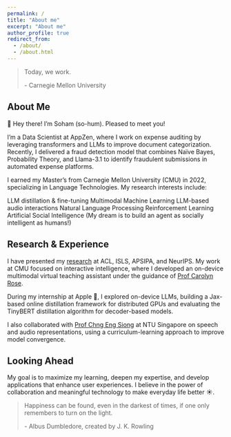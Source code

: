 ```yaml
---
permalink: /
title: "About me"
excerpt: "About me"
author_profile: true
redirect_from: 
  - /about/
  - /about.html
---
```

<blockquote cite="https://www.cmu.edu/about/today-we-work/index.html">
  <p>Today, we work.</p>
  <footer> - Carnegie Mellon University</footer>
</blockquote>

<!--- 
<b>On a hunt for full-time machine learning and software engineering roles for <u>January 2024</u>, where I can contribute intellectually to solve challenging problems :) !!!</b>
-->

## About Me
👋 Hey there! I’m Soham (so-hum). Pleased to meet you!

I’m a Data Scientist at AppZen, where I work on expense auditing by leveraging transformers and LLMs to improve document categorization. Recently, I delivered a fraud detection model that combines Naïve Bayes, Probability Theory, and Llama-3.1 to identify fraudulent submissions in automated expense platforms.

I earned my Master’s from Carnegie Mellon University (CMU) in 2022, specializing in Language Technologies. My research interests include:

LLM distillation & fine-tuning
Multimodal Machine Learning
LLM-based audio interactions
Natural Language Processing
Reinforcement Learning
Artificial Social Intelligence (My dream is to build an agent as socially intelligent as humans!)


## Research & Experience
I have presented my [research](https://scholar.google.com/citations?user=oVO9OCsAAAAJ&hl=en&authuser=1) at ACL, ISLS, APSIPA, and NeurIPS. My work at CMU focused on interactive intelligence, where I developed an on-device multimodal virtual teaching assistant under the guidance of [Prof Carolyn Rose](http://www.cs.cmu.edu/~cprose/).

During my internship at Apple , I explored on-device LLMs, building a Jax-based online distillation framework for distributed GPUs and evaluating the TinyBERT distillation algorithm for decoder-based models.

I also collaborated with [Prof Chng Eng Siong](https://personal.ntu.edu.sg/aseschng/default.html) at NTU Singapore on speech and audio representations, using a curriculum-learning approach to improve model convergence.

## Looking Ahead
My goal is to maximize my learning, deepen my expertise, and develop applications that enhance user experiences. I believe in the power of collaboration and meaningful technology to make everyday life better ☀️.


<blockquote cite="https://www.cmu.edu/about/today-we-work/index.html">
  <p>Happiness can be found, even in the darkest of times, if one only remembers to turn on the light.</p>
  <footer> - Albus Dumbledore, created by J. K. Rowling</footer>
</blockquote>